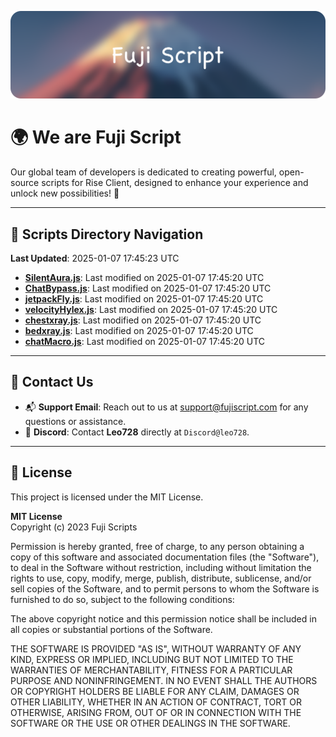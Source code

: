 ![Banner](.github/b.webp)

# 🌍 **We are Fuji Script**

Our global team of developers is dedicated to creating powerful, open-source scripts for Rise Client, designed to enhance your experience and unlock new possibilities! 🌟

---
<!-- SCRIPTS_NAVIGATION_START -->
## 📂 **Scripts Directory Navigation**

**Last Updated**: 2025-01-07 17:45:23 UTC

- **[SilentAura.js](scripts/SilentAura.js)**: Last modified on 2025-01-07 17:45:20 UTC
- **[ChatBypass.js](scripts/ChatBypass.js)**: Last modified on 2025-01-07 17:45:20 UTC
- **[jetpackFly.js](scripts/jetpackFly.js)**: Last modified on 2025-01-07 17:45:20 UTC
- **[velocityHylex.js](scripts/velocityHylex.js)**: Last modified on 2025-01-07 17:45:20 UTC
- **[chestxray.js](scripts/chestxray.js)**: Last modified on 2025-01-07 17:45:20 UTC
- **[bedxray.js](scripts/bedxray.js)**: Last modified on 2025-01-07 17:45:20 UTC
- **[chatMacro.js](scripts/chatMacro.js)**: Last modified on 2025-01-07 17:45:20 UTC

<!-- SCRIPTS_NAVIGATION_END -->

---

## 💬 **Contact Us**  
- 📬 **Support Email**: Reach out to us at [support@fujiscript.com](mailto:support@fujiscript.com) for any questions or assistance.  
- 💬 **Discord**: Contact **Leo728** directly at `Discord@leo728`.

---

## 📜 **License**

This project is licensed under the MIT License.  

**MIT License**  
Copyright (c) 2023 Fuji Scripts  

Permission is hereby granted, free of charge, to any person obtaining a copy of this software and associated documentation files (the "Software"), to deal in the Software without restriction, including without limitation the rights to use, copy, modify, merge, publish, distribute, sublicense, and/or sell copies of the Software, and to permit persons to whom the Software is furnished to do so, subject to the following conditions:  

The above copyright notice and this permission notice shall be included in all copies or substantial portions of the Software.  

THE SOFTWARE IS PROVIDED "AS IS", WITHOUT WARRANTY OF ANY KIND, EXPRESS OR IMPLIED, INCLUDING BUT NOT LIMITED TO THE WARRANTIES OF MERCHANTABILITY, FITNESS FOR A PARTICULAR PURPOSE AND NONINFRINGEMENT. IN NO EVENT SHALL THE AUTHORS OR COPYRIGHT HOLDERS BE LIABLE FOR ANY CLAIM, DAMAGES OR OTHER LIABILITY, WHETHER IN AN ACTION OF CONTRACT, TORT OR OTHERWISE, ARISING FROM, OUT OF OR IN CONNECTION WITH THE SOFTWARE OR THE USE OR OTHER DEALINGS IN THE SOFTWARE.  
